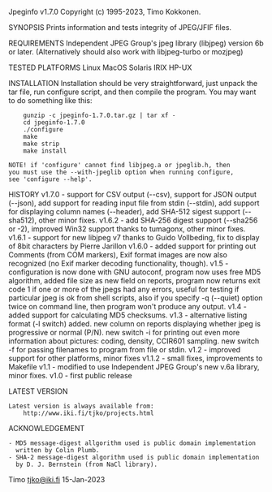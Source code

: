 
Jpeginfo v1.7.0  Copyright (c) 1995-2023, Timo Kokkonen.

SYNOPSIS
    Prints information and tests integrity of JPEG/JFIF files.


REQUIREMENTS
	Independent JPEG Group's jpeg library (libjpeg) version 6b or later.
	(Alternatively should also work with libjpeg-turbo or mozjpeg)

TESTED PLATFORMS
	Linux
	MacOS
	Solaris
        IRIX
	HP-UX

INSTALLATION
	Installation should be very straightforward, just unpack the
	tar file, run configure script, and then compile the program.
	You may want to do something like this:

		gunzip -c jpeginfo-1.7.0.tar.gz | tar xf -
		cd jpeginfo-1.7.0
		./configure
		make
		make strip
		make install

	NOTE! if 'configure' cannot find libjpeg.a or jpeglib.h, then
	you must use the --with-jpeglib option when running configure,
	see 'configure --help'.


HISTORY
        v1.7.0 - support for CSV output (--csv),
	         support for JSON output (--json),
	         add support for reading input file from stdin (--stdin),
		 add support for displaying column names (--header),
		 add SHA-512 sigest support (--sha512),
	         other minor fixes.
	v1.6.2 - add SHA-256 digest support (--sha256 or -2),
	         improved Win32 support thanks to tumagonx,
		 other minor fixes.
	v1.6.1 - support for new libjpeg v7 thanks to Guido Vollbeding,
		 fix to display of 8bit characters by Pierre Jarillon
	v1.6.0 - added support for printing out Comments (from COM
	         markers), Exif format images are now also recognized
	         (no Exif marker decoding functionality, though).
	v1.5   - configuration is now done with GNU autoconf,
		 program now uses free MD5 algorithm,
		 added file size as new field on reports,
		 program now returns exit code 1 if one or more of the jpegs
		 had any errors, useful for testing if particular jpeg is
	         ok from shell scripts,
	         also if you specify -q (--quiet) option twice on
		 command line, then program won't produce any output.
	v1.4   - added support for calculating MD5 checksums.
	v1.3   - alternative listing format (-l switch) added.
	         new column on reports displaying whether jpeg is
		 progressive or normal (P/N).
		 new switch -i for printing out even more information
	         about pictures: coding, density, CCIR601 sampling.
	         new switch -f for passing filenames to program from
	         file or stdin.
	v1.2   - improved support for other platforms, minor fixes
        v1.1.2 - small fixes, improvements to Makefile
	v1.1   - modified to use Independent JPEG Group's new v.6a library,
		 minor fixes.
	v1.0   - first public release


LATEST VERSION

	Latest version is always available from:
		http://www.iki.fi/tjko/projects.html


ACKNOWLEDGEMENT

	- MD5 message-digest allgorithm used is public domain implementation
	  written by Colin Plumb.
	- SHA-2 message-digest algorithm used is public domain implementation
	  by D. J. Bernstein (from NaCl library).



Timo <tjko@iki.fi>
15-Jan-2023
